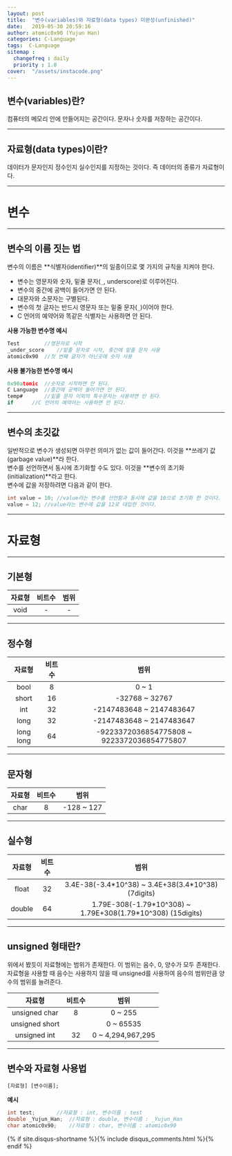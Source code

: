 ```yaml
---
layout: post
title:  "변수(variables)와 자료형(data types) 미완성(unfinished)"
date:   2019-05-30 20:59:16
author: atomic0x90 (Yujun Han)
categories: C-Language
tags:  C-Language
sitemap :
  changefreq : daily
  priority : 1.0
cover:  "/assets/instacode.png"
---
```


## 변수(variables)란?

컴퓨터의 메모리 안에 만들어지는 공간이다. 문자나 숫자를 저장하는 공간이다.

---

## 자료형(data types)이란?

데이터가 문자인지 정수인지 실수인지를 지정하는 것이다. 즉 데이터의 종류가 자료형이다.

---

변수
===
---

## 변수의 이름 짓는 법

변수의 이름은 **식별자(identifier)**의 일종이므로 몇 가지의 규칙을 지켜야 한다.  
* 변수는 영문자와 숫자, 밑줄 문자(`_`, underscore)로 이루어진다.
* 변수의 중간에 공백이 들어가면 안 된다.
* 대문자와 소문자는 구별된다.
* 변수의 첫 글자는 반드시 영문자 또는 밑줄 문자(`_`)이어야 한다.
* C 언어의 예약어와 똑같은 식별자는 사용하면 안 된다.

**사용 가능한 변수명 예시**
```c
Test		//영문자로 시작
_under_score	//밑줄 문자로 시작, 중간에 밑줄 문자 사용
atomic0x90	//첫 번째 글자가 아닌곳에 숫자 사용
```

**사용 불가능한 변수명 예시**
```c
0x90atomic	//숫자로 시작하면 안 된다.
C Language	//중간에 공백이 들어가면 안 된다.
temp#		//밑줄 문자 이외의 특수문자는 사용하면 안 된다.
if		//C 언어의 예약어는 사용하면 안 된다.
```

---

## 변수의 초깃값

일반적으로 변수가 생성되면 아무런 의미가 없는 값이 들어간다. 이것을 **쓰레기 값(garbage value)**라 한다.  
변수를 선언하면서 동시에 초기화할 수도 있다. 이것을 **변수의 초기화(initialization)**라고 한다.  
변수에 값을 저장하려면 다음과 같이 한다.  
```c
int value = 10;	//value라는 변수를 선언함과 동시에 값을 10으로 초기화 한 것이다.
value = 12;	//value라는 변수에 값을 12로 대입한 것이다.
```

---

자료형
===
---

## 기본형

자료형		|비트수		|범위
:------:	|:------:	|:------:
void		|\-		|\-


---

## 정수형

자료형		|비트수		|범위
:------:	|:------:	|:------:
bool		|8		|0 ~ 1
short		|16		|-32768 ~ 32767
int		|32		|-2147483648 ~ 2147483647
long		|32		|-2147483648 ~ 2147483647
long long	|64		|-9223372036854775808 ~ 9223372036854775807

---

## 문자형

자료형		|비트수		|범위
:------:	|:------:	|:------:
char		|8		|-128 ~ 127


---

## 실수형

자료형		|비트수		|범위
:------:	|:------:	|:------:
float		|32		|3.4E-38(-3.4\*10^38) ~ 3.4E+38(3.4\*10^38) (7digits)
double		|64		|1.79E-308(-1.79\*10^308) ~ 1.79E+308(1.79\*10^308) (15digits)

---

## unsigned 형태란?

위에서 봤듯이 자료형에는 범위가 존재한다. 이 범위는 음수, 0, 양수가 모두 존재한다. 
자료형을 사용할 때 음수는 사용하지 않을 때 unsigned를 사용하여 음수의 범위만큼 양수의 범위를 늘려준다.

자료형		|비트수		|범위
:------:	|:------:	|:------:
unsigned char	|8		|0 ~ 255
unsigned short	|		|0 ~ 65535
unsigned int	|32		|0 ~ 4,294,967,295





---

## 변수와 자료형 사용법

`[자료형] [변수이름];`

**예시**
```c
int test;		//자료형 : int, 변수이름 : test
double _Yujun_Han;	//자료형 : double, 변수이름 : _Yujun_Han
char atomic0x90;	//자료형 : char, 변수이름 : atomic0x90
```













{% if site.disqus-shortname %}{% include disqus_comments.html %}{% endif %}

















